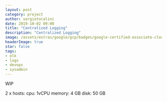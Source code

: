 ```yaml
---
layout: post
category: project
author: sergiotocalini
date: 2019-10-02 09:00
title: "Centralized Logging"
description: "Centralized Logging"
image: /assets/extras/google/gcp/badges/google-certified-associate-cloud-engineer.png
headerImage: true
star: false
tags:
- elk
- logs
- devops
- sysadmin
---
```


WIP

2 x hosts:
  cpu: 1vCPU
  memory: 4 GB
  disk: 50 GB

